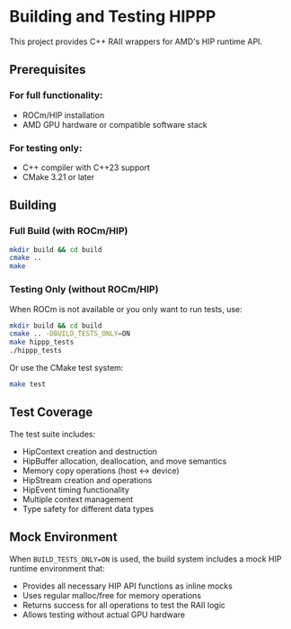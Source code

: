 # Building and Testing HIPPP

This project provides C++ RAII wrappers for AMD's HIP runtime API.

## Prerequisites

### For full functionality:
- ROCm/HIP installation
- AMD GPU hardware or compatible software stack

### For testing only:
- C++ compiler with C++23 support  
- CMake 3.21 or later

## Building

### Full Build (with ROCm/HIP)

```bash
mkdir build && cd build
cmake ..
make
```

### Testing Only (without ROCm/HIP)

When ROCm is not available or you only want to run tests, use:

```bash
mkdir build && cd build
cmake .. -DBUILD_TESTS_ONLY=ON
make hippp_tests
./hippp_tests
```

Or use the CMake test system:

```bash
make test
```

## Test Coverage

The test suite includes:
- HipContext creation and destruction
- HipBuffer allocation, deallocation, and move semantics
- Memory copy operations (host ↔ device)
- HipStream creation and operations
- HipEvent timing functionality
- Multiple context management
- Type safety for different data types

## Mock Environment

When `BUILD_TESTS_ONLY=ON` is used, the build system includes a mock HIP runtime environment that:
- Provides all necessary HIP API functions as inline mocks
- Uses regular malloc/free for memory operations
- Returns success for all operations to test the RAII logic
- Allows testing without actual GPU hardware